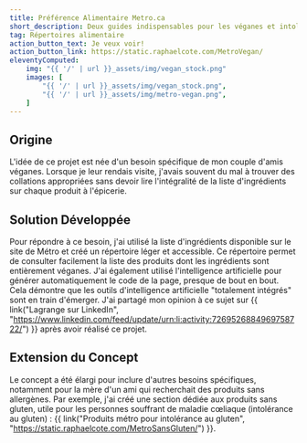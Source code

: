 ```yaml
---
title: Préférence Alimentaire Metro.ca
short_description: Deux guides indispensables pour les véganes et intolérants au gluten du Québec!
tag: Répertoires alimentaire
action_button_text: Je veux voir!
action_button_link: https://static.raphaelcote.com/MetroVegan/
eleventyComputed:
    img: "{{ '/' | url }}_assets/img/vegan_stock.png"
    images: [
        "{{ '/' | url }}_assets/img/vegan_stock.png",
        "{{ '/' | url }}_assets/img/metro-vegan.png",
    ]
---
```


## Origine
L'idée de ce projet est née d'un besoin spécifique de mon couple d'amis véganes. Lorsque je leur rendais visite, j'avais souvent du mal à trouver des collations appropriées sans devoir lire l'intégralité de la liste d'ingrédients sur chaque produit à l'épicerie.

## Solution Développée
Pour répondre à ce besoin, j'ai utilisé la liste d'ingrédients disponible sur le site de Métro et créé un répertoire léger et accessible. Ce répertoire permet de consulter facilement la liste des produits dont les ingrédients sont entièrement véganes. J'ai également utilisé l'intelligence artificielle pour générer automatiquement le code de la page, presque de bout en bout. Cela démontre que les outils d'intelligence artificielle "totalement intégrés" sont en train d'émerger. J'ai partagé mon opinion à ce sujet sur {{ link("Lagrange sur LinkedIn", "https://www.linkedin.com/feed/update/urn:li:activity:7269526884969758722/") }} après avoir réalisé ce projet.

## Extension du Concept
Le concept a été élargi pour inclure d'autres besoins spécifiques, notamment pour la mère d'un ami qui recherchait des produits sans allergènes. Par exemple, j'ai créé une section dédiée aux produits sans gluten, utile pour les personnes souffrant de maladie cœliaque (intolérance au gluten) : {{ link("Produits métro pour intolérance au gluten", "https://static.raphaelcote.com/MetroSansGluten/") }}.
